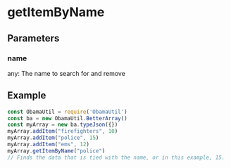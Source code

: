 # getItemByName
## Parameters
### name
any: The name to search for and remove
## Example
```javascript
const ObamaUtil = require('ObamaUtil')
const ba = new ObamaUtil.BetterArray()
const myArray = new ba.typeJson({})
myArray.addItem("firefighters", 10)
myArray.addItem("police", 15)
myArray.addItem("ems", 12)
myArray.getItemByName("police")
// Finds the data that is tied with the name, or in this example, 15.
```
